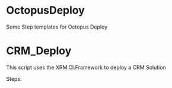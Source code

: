 # OctopusDeploy
Some Step templates for Octopus Deploy

# CRM_Deploy
This script uses the XRM.CI.Framework to deploy a CRM Solution

Steps:


